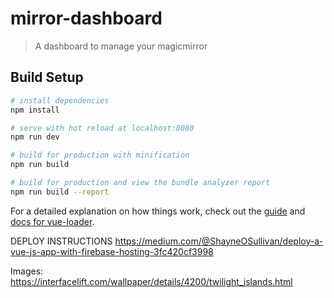 # mirror-dashboard

> A dashboard to manage your magicmirror

## Build Setup

``` bash
# install dependencies
npm install

# serve with hot reload at localhost:8080
npm run dev

# build for production with minification
npm run build

# build for production and view the bundle analyzer report
npm run build --report
```

For a detailed explanation on how things work, check out the [guide](http://vuejs-templates.github.io/webpack/) and [docs for vue-loader](http://vuejs.github.io/vue-loader).




DEPLOY INSTRUCTIONS
https://medium.com/@ShayneOSullivan/deploy-a-vue-js-app-with-firebase-hosting-3fc420cf3998


Images:
https://interfacelift.com/wallpaper/details/4200/twilight_islands.html
